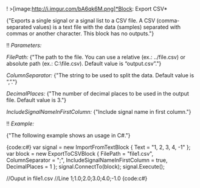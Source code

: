 ! >[image:http://i.imgur.com/bA6qk6M.png]*Block: Export CSV*

{"Exports a single signal or a signal list to a CSV file.
A CSV (comma-separated values) is a text file with the data (samples) separated with commas or another character.
This block has no outputs."}

!! *Parameters:*

*FilePath:* {"The path to the file. You can use a relative (ex.: ../file.csv) or absolute path (ex.: C:\file.csv). Default value is “output.csv”."}

*ColumnSeparator:* {"The string to be used to split the data. Default value is “,”."}

*DecimalPlaces:* {"The number of decimal places to be used in the output file. Default value is 3."}

*IncludeSignalNameInFirstColumn:* {"Include signal name in first column."}

!! *Example:*

{"The following example shows an usage in C#."}

{code:c#}
var signal = new ImportFromTextBlock { Text = "1, 2, 3, 4, -1" };
var block = new ExportToCSVBlock
{
    FilePath = "file1.csv",
    ColumnSeparator = ";",
    IncludeSignalNameInFirstColumn = true,
    DecimalPlaces = 1
};
signal.ConnectTo(block);
signal.Execute();

//Ouput in file1.csv
//Line 1;1.0;2.0;3.0;4.0;-1.0
{code:c#}


